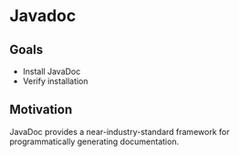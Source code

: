 # Javadoc

## Goals

* Install JavaDoc
* Verify installation

## Motivation

JavaDoc provides a near-industry-standard framework for programmatically generating documentation.